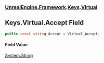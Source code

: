 ### [UnrealEngine.Framework](UnrealEngine_Framework.md 'UnrealEngine.Framework').[Keys](Keys.md 'UnrealEngine.Framework.Keys').[Virtual](Keys_Virtual.md 'UnrealEngine.Framework.Keys.Virtual')
## Keys.Virtual.Accept Field
```csharp
public const string Accept = Virtual_Accept;
```
#### Field Value
[System.String](https://docs.microsoft.com/en-us/dotnet/api/System.String 'System.String')
